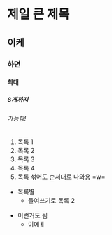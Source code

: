 # 제일 큰 제목
## 이케
### 하면
#### 최대
##### 6개까지
###### 가능함!

1. 목록 1
2. 목록 2
4. 목록 3
3. 목록 4
5. 목록 섞어도 순서대로 나와용 =w=

* 목록별
  * 들여쓰기로 목록 2
 
- 이런거도 됨
  - 이예ㅖ
